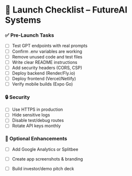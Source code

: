 
# 🚀 Launch Checklist – FutureAI Systems

### ✅ Pre-Launch Tasks
- [ ] Test GPT endpoints with real prompts
- [ ] Confirm .env variables are working
- [ ] Remove unused code and test files
- [ ] Write clear README instructions
- [ ] Add security headers (CORS, CSP)
- [ ] Deploy backend (Render/Fly.io)
- [ ] Deploy frontend (Vercel/Netlify)
- [ ] Verify mobile builds (Expo Go)

### 🔒 Security
- [ ] Use HTTPS in production
- [ ] Hide sensitive logs
- [ ] Disable test/debug routes
- [ ] Rotate API keys monthly

### 📢 Optional Enhancements
- [ ] Add Google Analytics or Splitbee
- [ ] Create app screenshots & branding
- [ ] Build investor/demo pitch deck
    